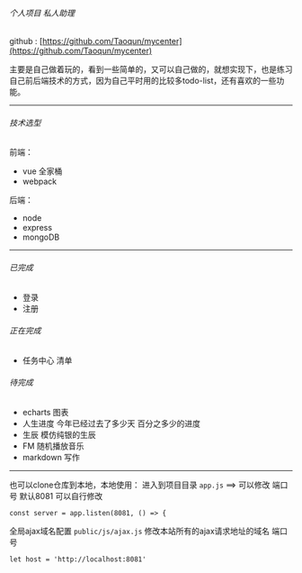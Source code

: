 ###### 个人项目 私人助理

github : [https://github.com/Taoqun/mycenter](https://github.com/Taoqun/mycenter)

主要是自己做着玩的，看到一些简单的，又可以自己做的，就想实现下，也是练习自己前后端技术的方式，因为自己平时用的比较多todo-list，还有喜欢的一些功能。

-----------
###### 技术选型
前端：
- vue 全家桶
- webpack

后端：
- node
- express
- mongoDB

--------------

###### 已完成
- 登录
- 注册

###### 正在完成
- 任务中心 清单

###### 待完成
- echarts 图表
- 人生进度 今年已经过去了多少天 百分之多少的进度
- 生辰  模仿纯银的生辰
- FM 随机播放音乐
- markdown 写作

---------------
也可以clone仓库到本地，本地使用：
进入到项目目录
`app.js`  ==>  可以修改 端口号 默认8081 可以自行修改
```
const server = app.listen(8081, () => {
```

全局ajax域名配置  `public/js/ajax.js` 修改本站所有的ajax请求地址的域名 端口号
```
let host = 'http://localhost:8081'
```
